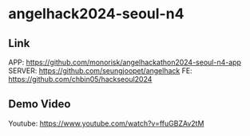 # angelhack2024-seoul-n4
## Link
APP: https://github.com/monorisk/angelhackathon2024-seoul-n4-app
SERVER: https://github.com/seungjoopet/angelhack
FE: https://github.com/chbin05/hackseoul2024

## Demo Video
Youtube: https://www.youtube.com/watch?v=ffuGBZAv2tM
